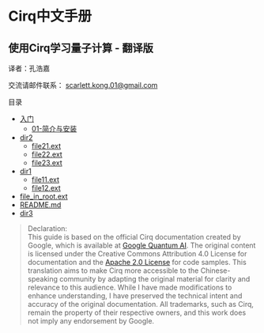 # Cirq中文手册
## 使用Cirq学习量子计算 - 翻译版

译者：孔浩嘉

交流请邮件联系： scarlett.kong.01@gmail.com

目录
 * [入门](./入门)
    * [01-简介与安装](./入门/01.md)
 * [dir2](./dir2)
   * [file21.ext](./dir2/file21.ext)
   * [file22.ext](./dir2/file22.ext)
   * [file23.ext](./dir2/file23.ext)
 * [dir1](./dir1)
   * [file11.ext](./dir1/file11.ext)
   * [file12.ext](./dir1/file12.ext)
 * [file_in_root.ext](./file_in_root.ext)
 * [README.md](./README.md)
 * [dir3](./dir3)


>Declaration:  
This guide is based on the official Cirq documentation created by Google, which is available at [Google Quantum AI](https://quantumai.google/cirq/). The original content is licensed under the Creative Commons Attribution 4.0 License for documentation and the [Apache 2.0 License](https://www.apache.org/licenses/LICENSE-2.0) for code samples. This translation aims to make Cirq more accessible to the Chinese-speaking community by adapting the original material for clarity and relevance to this audience. While I have made modifications to enhance understanding, I have preserved the technical intent and accuracy of the original documentation. All trademarks, such as Cirq, remain the property of their respective owners, and this work does not imply any endorsement by Google.
